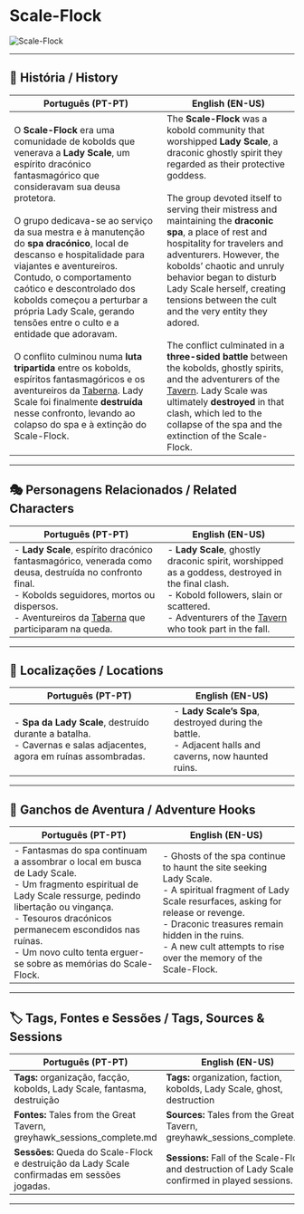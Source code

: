 # Scale-Flock

![Scale-Flock](assets/organization/org_blank.png)

---

## 📖 História / History

| **Português (PT-PT)** | **English (EN-US)** |
| --------------------- | ------------------- |
| O **Scale-Flock** era uma comunidade de kobolds que venerava a **Lady Scale**, um espírito dracónico fantasmagórico que consideravam sua deusa protetora. <br><br> O grupo dedicava-se ao serviço da sua mestra e à manutenção do **spa dracónico**, local de descanso e hospitalidade para viajantes e aventureiros. Contudo, o comportamento caótico e descontrolado dos kobolds começou a perturbar a própria Lady Scale, gerando tensões entre o culto e a entidade que adoravam. <br><br> O conflito culminou numa **luta tripartida** entre os kobolds, espíritos fantasmagóricos e os aventureiros da [Taberna](../allies/the_company.md). Lady Scale foi finalmente **destruída** nesse confronto, levando ao colapso do spa e à extinção do Scale-Flock. | The **Scale-Flock** was a kobold community that worshipped **Lady Scale**, a draconic ghostly spirit they regarded as their protective goddess. <br><br> The group devoted itself to serving their mistress and maintaining the **draconic spa**, a place of rest and hospitality for travelers and adventurers. However, the kobolds’ chaotic and unruly behavior began to disturb Lady Scale herself, creating tensions between the cult and the very entity they adored. <br><br> The conflict culminated in a **three-sided battle** between the kobolds, ghostly spirits, and the adventurers of the [Tavern](../allies/the_company.md). Lady Scale was ultimately **destroyed** in that clash, which led to the collapse of the spa and the extinction of the Scale-Flock. |

---

## 🎭 Personagens Relacionados / Related Characters

| **Português (PT-PT)** | **English (EN-US)** |
| --------------------- | ------------------- |
| - **Lady Scale**, espírito dracónico fantasmagórico, venerada como deusa, destruída no confronto final.<br>- Kobolds seguidores, mortos ou dispersos.<br>- Aventureiros da [Taberna](../allies/the_company.md) que participaram na queda. | - **Lady Scale**, ghostly draconic spirit, worshipped as a goddess, destroyed in the final clash.<br>- Kobold followers, slain or scattered.<br>- Adventurers of the [Tavern](../allies/the_company.md) who took part in the fall. |

---

## 📍 Localizações / Locations

| **Português (PT-PT)** | **English (EN-US)** |
| --------------------- | ------------------- |
| - **Spa da Lady Scale**, destruído durante a batalha.<br>- Cavernas e salas adjacentes, agora em ruínas assombradas. | - **Lady Scale’s Spa**, destroyed during the battle.<br>- Adjacent halls and caverns, now haunted ruins. |

---

## 🧩 Ganchos de Aventura / Adventure Hooks

| **Português (PT-PT)** | **English (EN-US)** |
| --------------------- | ------------------- |
| - Fantasmas do spa continuam a assombrar o local em busca de Lady Scale.<br>- Um fragmento espiritual de Lady Scale ressurge, pedindo libertação ou vingança.<br>- Tesouros dracónicos permanecem escondidos nas ruínas.<br>- Um novo culto tenta erguer-se sobre as memórias do Scale-Flock. | - Ghosts of the spa continue to haunt the site seeking Lady Scale.<br>- A spiritual fragment of Lady Scale resurfaces, asking for release or revenge.<br>- Draconic treasures remain hidden in the ruins.<br>- A new cult attempts to rise over the memory of the Scale-Flock. |

---

## 🏷️ Tags, Fontes e Sessões / Tags, Sources & Sessions

| **Português (PT-PT)** | **English (EN-US)** |
| --------------------- | ------------------- |
| **Tags:** organização, facção, kobolds, Lady Scale, fantasma, destruição | **Tags:** organization, faction, kobolds, Lady Scale, ghost, destruction |
| **Fontes:** Tales from the Great Tavern, greyhawk_sessions_complete.md | **Sources:** Tales from the Great Tavern, greyhawk_sessions_complete.md |
| **Sessões:** Queda do Scale-Flock e destruição da Lady Scale confirmadas em sessões jogadas. | **Sessions:** Fall of the Scale-Flock and destruction of Lady Scale confirmed in played sessions. |

---